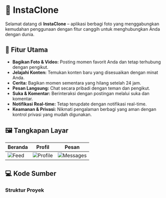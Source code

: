 # 📸 InstaClone

Selamat datang di **InstaClone** – aplikasi berbagi foto yang menggabungkan kemudahan penggunaan dengan fitur canggih untuk menghubungkan Anda dengan dunia.

## 🌟 Fitur Utama

- **Bagikan Foto & Video:** Posting momen favorit Anda dan tetap terhubung dengan pengikut.
- **Jelajahi Konten:** Temukan konten baru yang disesuaikan dengan minat Anda.
- **Cerita:** Bagikan momen sementara yang hilang setelah 24 jam.
- **Pesan Langsung:** Chat secara pribadi dengan teman dan pengikut.
- **Suka & Komentar:** Berinteraksi dengan postingan melalui suka dan komentar.
- **Notifikasi Real-time:** Tetap terupdate dengan notifikasi real-time.
- **Keamanan & Privasi:** Nikmati pengalaman berbagi yang aman dengan kontrol privasi yang mudah digunakan.

## 🖼️ Tangkapan Layar

| Beranda | Profil | Pesan |
|---------|--------|-------|
| ![Feed](screenshots/feed.png) | ![Profile](screenshots/profile.png) | ![Messages](screenshots/messages.png) |

## 💻 Kode Sumber

### Struktur Proyek


